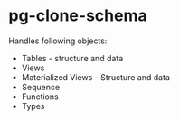 # pg-clone-schema

Handles following objects:

* Tables - structure and data
* Views
* Materialized Views - Structure and data
* Sequence
* Functions
* Types
